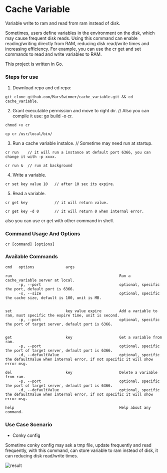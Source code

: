 # Cache Variable
Variable write to ram and read from ram instead of disk.

Sometimes, users define variables in the environment on the disk, which may cause frequent disk reads. Using this command can enable reading/writing directly from RAM, reducing disk read/write times and increasing efficiency. For example, you can use the cr get and set commands to read and write variables to RAM.


This project is written in Go.

### Steps for use

1. Download repo and cd repo:
```
git clone github.com/MarsSwimmer/cache_variable.git && cd cache_variable.
```

2. Grant executable permission and move to right dir.  // Also you can compile it use: go build -o cr.  
```
chmod +x cr

cp cr /usr/local/bin/
```

3. Run a cache variable instalce.  // Sometime may need run at startup.
```
cr run    // it will run a instance at default port 6366, you can change it with -p xxxx.

cr run &  // run at background
```


4. Write a variable.
```
cr set key value 10   // after 10 sec its expire. 
```

5. Read a variable.
```
cr get key            // it will return value.

cr get key -d 0       // it will return 0 when internal error. 
```
also you can use cr get with other command in shell.


### Command Usage And Options
```
cr [command] [options]
```

### Available Commands
```
cmd   options              args                                 

run                                                Run a cache_variable server at local.
      -p, --port                                   optional, specific the port, default port is 6366.
      -s, --size                                   optional, specific the cache size, default is 100, unit is MB.


set                        key value expire        Add a variable to ram, must specific the expire time, unit is second.
      -p, --port                                   optional, specific the port of target server, default port is 6366.
      

get                        key                     Get a variable from ram.
      -p, --port                                   optional, specific the port of target server, default port is 6366.
      -d, --defaultValue                           optional, specific the defaultValue when internal error, if not specific it will show error msg.

del                        key                     Delete a variable from ram.
      -p, --port                                   optional, specific the port of target server, default port is 6366.
      -d, --defaultValue                           optional, specific the defaultValue when internal error, if not specific it will show error msg.

help                                               Help about any command.
```



### Use Case Scenario
- Conky config

Sometime conky config may ask a tmp file, update frequently and read frequently, with this command, can store variable to ram instead of disk, it can reducing disk read/write times.

![result](https://github.com/MarsSwimmer/cache_variable/assets/146618222/81bd8b34-ac37-47e7-a6dc-d4f64ac808af)



